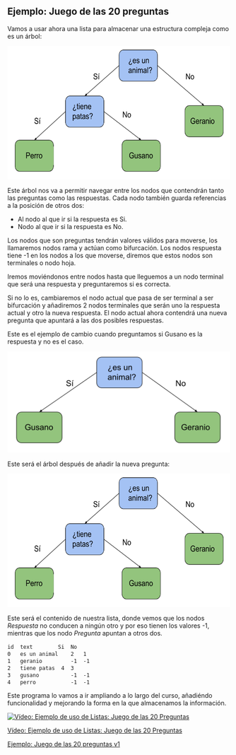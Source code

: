 ## Ejemplo: Juego de las 20 preguntas

Vamos a usar ahora una lista para almacenar una estructura compleja como es un árbol:

![Árbol de decisión del Juego de las 20 preguntas](./images/ArbolDecisionJuego20preguntas.png)

Este árbol nos va a permitir navegar entre los nodos que contendrán tanto las preguntas como las respuestas. Cada nodo también guarda referencias a la posición de otros dos:
* Al nodo al que ir si la respuesta es Si.
* Nodo al que ir si la respuesta es No.

Los nodos que son preguntas tendrán valores válidos para moverse, los llamaremos nodos rama y actúan como bifurcación. Los nodos respuesta tiene -1 en los nodos a los que moverse, diremos que estos nodos son terminales o nodo hoja.

Iremos moviéndonos entre nodos hasta que lleguemos a un nodo terminal que será una respuesta y preguntaremos si es correcta.

Si no lo es, cambiaremos el nodo actual que pasa de ser terminal a ser bifurcación y añadiremos 2 nodos terminales que serán uno la respuesta actual y otro la nueva respuesta. El nodo actual ahora contendrá una nueva pregunta que apuntará a las dos posibles respuestas.

Este es el ejemplo de cambio cuando preguntamos si Gusano es la respuesta y no es el caso.

![Árbol inicial](./images/ArbolDecisionJuego20preguntas_inicial.png)

Este será el árbol después de añadir la nueva pregunta:

![Árbol de decisión del Juego de las 20 preguntas](./images/ArbolDecisionJuego20preguntas.png)

Este será el contenido de nuestra lista, donde vemos que los nodos *Respuesta* no conducen a ningún otro y por eso tienen los valores -1, mientras que los nodo *Pregunta* apuntan a otros dos.

    id	text    	Si	No
    0	es un animal	2	1
    1	geranio	        -1	-1
    2	tiene patas	 4	3
    3	gusano	        -1	-1
    4	perro	        -1	-1

Este programa lo vamos a ir ampliando a lo largo del curso, añadiéndo funcionalidad y mejorando la forma en la que almacenamos la información.


[![Vídeo: Ejemplo de uso de Listas: Juego de las 20 Preguntas](https://img.youtube.com/vi/bZTJ8jESr-U/0.jpg)](https://youtu.be/bZTJ8jESr-U)


[Vídeo: Ejemplo de uso de Listas: Juego de las 20 Preguntas](https://youtu.be/bZTJ8jESr-U)

[Ejemplo: Juego de las 20 preguntas v1](https://raw.githubusercontent.com/javacasm/CursoPython/master/codigo/7.2.1.Juego20Preguntas.py)
